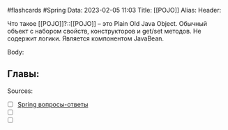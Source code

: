 #flashcards #Spring 
Data: 2023-02-05 11:03
Title: [[POJO]]
Alias:
Header:

Что такое [[POJO]]?::[[POJO]] – это Plain Old Java Object. Обычный объект с набором свойств, конструкторов и get/set методов. Не содержит логики. Является компонентом JavaBean.
<!--SR:!2023-11-05,10,490-->




Body:





Главы:
-


Sources:
- [ ] [Spring вопросы-ответы](https://docs.google.com/document/d/1eFbKDhPfud_Kj07jHhj-OmZuEfHYWe4HaLUW4pRkZ9U/edit#heading=h.26f0p2oxn1f9)
- [ ] []()
- [ ] []()
